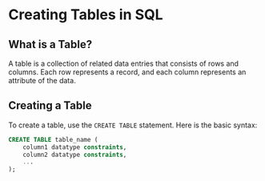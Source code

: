 # Creating Tables in SQL

## What is a Table?
A table is a collection of related data entries that consists of rows and columns. Each row represents a record, and each column represents an attribute of the data.

## Creating a Table
To create a table, use the `CREATE TABLE` statement. Here is the basic syntax:

```sql
CREATE TABLE table_name (
    column1 datatype constraints,
    column2 datatype constraints,
    ...
);